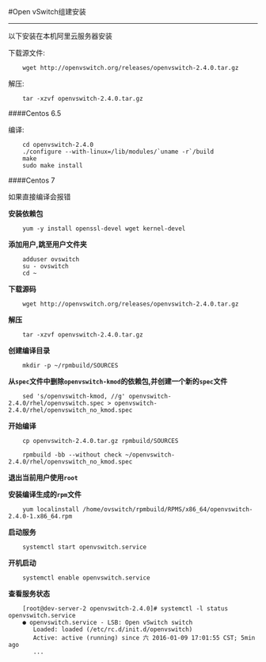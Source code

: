 #Open vSwitch组建安装

---

以下安装在本机阿里云服务器安装

下载源文件:

		wget http://openvswitch.org/releases/openvswitch-2.4.0.tar.gz
		
解压:

		tar -xzvf openvswitch-2.4.0.tar.gz

####Centos 6.5
		
编译:

		cd openvswitch-2.4.0
		./configure --with-linux=/lib/modules/`uname -r`/build
		make
		sudo make install
		
####Centos 7

如果直接编译会报错

**安装依赖包**

		yum -y install openssl-devel wget kernel-devel
		
**添加用户,跳至用户文件夹**

		adduser ovswitch
		su - ovswitch
		cd ~
		
**下载源码**

		wget http://openvswitch.org/releases/openvswitch-2.4.0.tar.gz
		
**解压**
		
		tar -xzvf openvswitch-2.4.0.tar.gz
		
**创建编译目录**

		mkdir -p ~/rpmbuild/SOURCES
		
**从`spec`文件中删除`openvswitch-kmod`的依赖包,并创建一个新的`spec`文件**

		sed 's/openvswitch-kmod, //g' openvswitch-2.4.0/rhel/openvswitch.spec > openvswitch-2.4.0/rhel/openvswitch_no_kmod.spec
		
**开始编译**

		cp openvswitch-2.4.0.tar.gz rpmbuild/SOURCES

		rpmbuild -bb --without check ~/openvswitch-2.4.0/rhel/openvswitch_no_kmod.spec
		
**退出当前用户使用`root`**

**安装编译生成的`rpm`文件**

		yum localinstall /home/ovswitch/rpmbuild/RPMS/x86_64/openvswitch-2.4.0-1.x86_64.rpm
		
**启动服务**

		systemctl start openvswitch.service
		
**开机启动**

		systemctl enable openvswitch.service		
		
**查看服务状态**

		[root@dev-server-2 openvswitch-2.4.0]# systemctl -l status openvswitch.service
		● openvswitch.service - LSB: Open vSwitch switch
		   Loaded: loaded (/etc/rc.d/init.d/openvswitch)
		   Active: active (running) since 六 2016-01-09 17:01:55 CST; 5min ago
		   ...